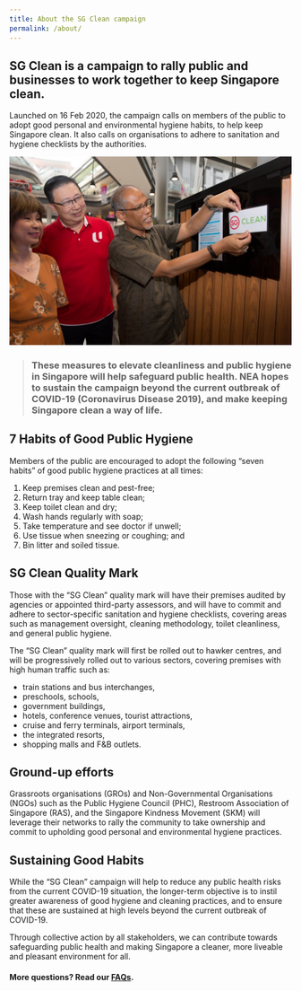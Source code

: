 ```yaml
---
title: About the SG Clean campaign
permalink: /about/
---
```


## SG Clean is a campaign to rally public and businesses to work together to keep Singapore clean.  
  
Launched on 16 Feb 2020, the campaign calls on members of the public to adopt good personal and environmental hygiene habits, to help keep Singapore clean. It also calls on organisations to adhere to sanitation and hygiene checklists by the authorities.  
  

![Certifying a premise with the SG Clean quality mark](/images/min-pasting-sticker2.jpg)



> ### These measures to elevate cleanliness and public hygiene in Singapore will help safeguard public health. NEA hopes to sustain the campaign beyond the current outbreak of COVID-19 (Coronavirus Disease 2019), and make keeping Singapore clean a way of life.

##  7 Habits of Good Public Hygiene

Members of the public are encouraged to adopt the following “seven habits” of good public hygiene practices at all times:  
  
1. Keep premises clean and pest-free;  
2. Return tray and keep table clean;  
3. Keep toilet clean and dry;  
4. Wash hands regularly with soap;  
5. Take temperature and see doctor if unwell;  
6. Use tissue when sneezing or coughing; and  
7. Bin litter and soiled tissue.

## SG Clean Quality Mark

Those with the “SG Clean” quality mark will have their premises audited by agencies or appointed third-party assessors, and will have to commit and adhere to sector-specific sanitation and hygiene checklists, covering areas such as management oversight, cleaning methodology, toilet cleanliness, and general public hygiene.  
  
The “SG Clean” quality mark will first be rolled out to hawker centres, and will be progressively rolled out to various sectors, covering premises with high human traffic such as:  
- train stations and bus interchanges,  
- preschools, schools,  
- government buildings,  
- hotels, conference venues, tourist attractions,  
- cruise and ferry terminals, airport terminals,  
- the integrated resorts,  
- shopping malls and F&B outlets.

## Ground-up efforts

Grassroots organisations (GROs) and Non-Governmental Organisations (NGOs) such as the Public Hygiene Council (PHC), Restroom Association of Singapore (RAS), and the Singapore Kindness Movement (SKM) will leverage their networks to rally the community to take ownership and commit to upholding good personal and environmental hygiene practices.

## Sustaining Good Habits

While the “SG Clean” campaign will help to reduce any public health risks from the current COVID-19 situation, the longer-term objective is to instil greater awareness of good hygiene and cleaning practices, and to ensure that these are sustained at high levels beyond the current outbreak of COVID-19.  
  
Through collective action by all stakeholders, we can contribute towards safeguarding public health and making Singapore a cleaner, more liveable and pleasant environment for all.

#### More questions? Read our [FAQs](../faq/).
